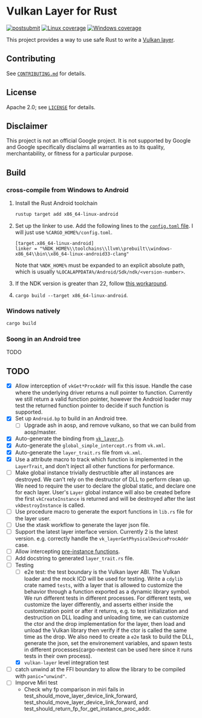 # Vulkan Layer for Rust
[![postsubmit](https://github.com/google/vk-layer-for-rust/actions/workflows/postsubmit.yml/badge.svg)](https://github.com/google/vk-layer-for-rust/actions/workflows/postsubmit.yml)
[![Linux coverage](https://img.shields.io/endpoint?url=https%3A%2F%2Fraw.githubusercontent.com%2Fgoogle%2Fvk-layer-for-rust%2Fstatic_resource%2Fcoverage-Linux%2Fcoverage_badge.json)](https://google.github.io/vk-layer-for-rust/coverage-Linux/llvm-cov/html/index.html)
[![Windows coverage](https://img.shields.io/endpoint?url=https%3A%2F%2Fraw.githubusercontent.com%2Fgoogle%2Fvk-layer-for-rust%2Fstatic_resource%2Fcoverage-Windows%2Fcoverage_badge.json)](https://google.github.io/vk-layer-for-rust/coverage-Windows/llvm-cov/html/index.html)

This project provides a way to use safe Rust to write a [Vulkan layer](https://github.com/KhronosGroup/Vulkan-Loader/blob/121c1f42025a82dca7922a503ca77df51c37b394/docs/LoaderInterfaceArchitecture.md#layers).

## Contributing

See [`CONTRIBUTING.md`](CONTRIBUTING.md) for details.

## License

Apache 2.0; see [`LICENSE`](LICENSE) for details.

## Disclaimer

This project is not an official Google project. It is not supported by
Google and Google specifically disclaims all warranties as to its quality,
merchantability, or fitness for a particular purpose.

## Build

### cross-compile from Windows to Android

1. Install the Rust Android toolchain

   ```bash
   rustup target add x86_64-linux-android
   ```

2. Set up the linker to use. Add the following lines to the [`config.toml` file](https://doc.rust-lang.org/cargo/reference/config.html#hierarchical-structure). I will just use `%CARGO_HOME%/config.toml`.

   ```plaintext
   [target.x86_64-linux-android]
   linker = "%NDK_HOME%\\toolchains\\llvm\\prebuilt\\windows-x86_64\\bin\\x86_64-linux-android33-clang"
   ```

   Note that `%NDK_HOME%` must be expanded to an explicit absolute path, which is usually `%LOCALAPPDATA%/Android/Sdk/ndk/<version-number>`.

3. If the NDK version is greater than 22, follow [this workaround](https://stackoverflow.com/a/74041320).

4. `cargo build --target x86_64-linux-android`.

### Windows natively

```bash
cargo build
```

### Soong in an Android tree

TODO

## TODO

- [x] Allow interception of `vkGet*ProcAddr` will fix this issue. Handle the case where the underlying driver returns a null pointer to function. Currently we still return a valid function pointer, however the Android loader may test the returned function pointer to decide if such function is supported.
- [x] Set up `Android.bp` to build in an Android tree.
  - [ ] Upgrade ash in aosp, and remove vulkano, so that we can build from aosp/master.
- [x] Auto-generate the binding from [`vk_layer.h`](https://github.com/KhronosGroup/Vulkan-Headers/blob/9e61870ecbd32514113b467e0a0c46f60ed222c7/include/vulkan/vk_layer.h).
- [x] Auto-generate the `global_simple_intercept.rs` from `vk.xml`.
- [x] Auto-generate the `layer_trait.rs` file from `vk.xml`.
- [x] Use a attribute macro to track which function is implemented in the `LayerTrait`, and don't inject all other functions for performance.
- [ ] Make global instance trivially destructible after all instances are destroyed. We can't rely on the destructor of DLL to perform clean up. We need to require the user to declare the global static, and declare one for each layer. User's `Layer` global instance will also be created before the first `vkCreateInstance` is returned and will be destroyed after the last `vkDestroyInstance` is called.
- [ ] Use procedure macro to generate the export functions in `lib.rs` file for the layer user.
- [ ] Use the xtask workflow to generate the layer json file.
- [ ] Support the latest layer interface version. Currently 2 is the latest version. e.g. correctly handle the `vk_layerGetPhysicalDeviceProcAddr` case.
- [ ] Allow intercepting [pre-instance functions](https://github.com/KhronosGroup/Vulkan-Loader/blob/0c63db1aeda6916690b863688fa6cdf2ac1f790b/docs/LoaderLayerInterface.md#pre-instance-functions).
- [ ] Add docstring to generated `layer_trait.rs` file.
- [ ] Testing
  - [ ] e2e test: the test boundary is the Vulkan layer ABI. The Vulkan loader and the mock ICD will be used for testing. Write a `cdylib` crate named `tests`, with a layer that is allowed to customize the behavior through a function exported as a dynamic library symbol. We run different tests in different processes. For different tests, we customize the layer differently, and asserts either inside the customization point or after it returns, e.g. to test initialization and destruction on DLL loading and unloading time, we can customize the ctor and the drop implementation for the layer, then load and unload the Vulkan library then verify if the ctor is called the same time as the drop. We also need to create a `e2e` task to build the DLL, generate the json, set the environement variables, and spawn tests in different processes(cargo-nextest can be used here since it runs tests in their own process).
  - [x] `vulkan-layer` level integration test
- [ ] catch unwind at the FFI boundary to allow the library to be compiled with `panic="unwind"`.
- [ ] Imporve Miri test
  - Check why fp comparison in miri fails in test_should_move_layer_device_link_forward, test_should_move_layer_device_link_forward, and test_should_return_fp_for_get_instance_proc_addr.
